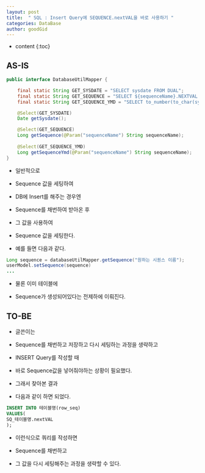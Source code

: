 ```yaml
---
layout: post
title:  " SQL : Insert Query에 SEQUENCE.nextVAL을 바로 사용하기 "
categories: DataBase
author: goodGid
---
```

* content
{:toc}

## AS-IS

``` java
public interface DatabaseUtilMapper {

	final static String GET_SYSDATE = "SELECT sysdate FROM DUAL";
	final static String GET_SEQUENCE = "SELECT ${sequenceName}.NEXTVAL FROM DUAL";
	final static String GET_SEQUENCE_YMD = "SELECT to_number(to_char(sysdate, 'yyyymmdd')||${sequenceName}.NEXTVAL) FROM DUAL";

	@Select(GET_SYSDATE)
	Date getSysdate();

	@Select(GET_SEQUENCE)
	Long getSequence(@Param("sequenceName") String sequenceName);
	
	@Select(GET_SEQUENCE_YMD)
	Long getSequenceYmd(@Param("sequenceName") String sequenceName);
}
```

* 일반적으로 

* Sequence 값을 세팅하여

* DB에 Insert를 해주는 경우엔

* Sequence를 채번하여 받아온 후 

* 그 값을 사용하여

* Sequence 값을 세팅한다.

* 예를 들면 다음과 같다.


``` java
Long sequence = databaseUtilMapper.getSequence("원하는 시퀀스 이름");
userModel.setSequence(sequence)
...
```

* 물론 이미 테이블에 

* Sequence가 생성되어있다는 전제하에 이뤄진다.


## TO-BE

* 글쓴이는

* Sequence를 채번하고 저장하고 다시 세팅하는 과정을 생략하고

* INSERT Query를 작성할 때

* 바로 Sequence값을 넣어줘야하는 상황이 필요했다.

* 그래서 찾아본 결과

* 다음과 같이 하면 되었다.

``` sql
INSERT INTO 테이블명(row_seq)
VALUES( 
SQ_테이블명.nextVAL
);
```

* 이런식으로 쿼리를 작성하면

* Sequence를 채번하고

* 그 값을 다시 세팅해주는 과정을 생략할 수 있다.